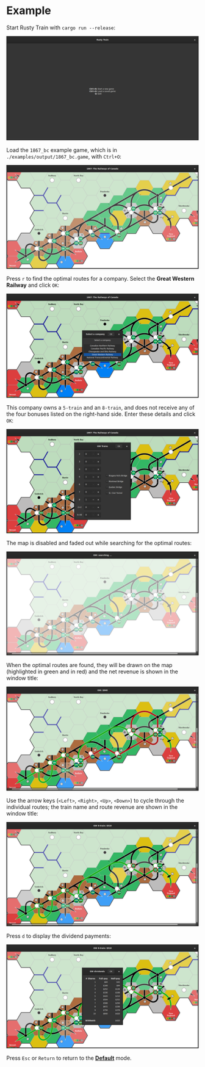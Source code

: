 # Example

Start Rusty Train with `cargo run --release`:

![Rusty Train](1867_bc_0.png "Rusty Train")

Load the `1867_bc` example game, which is in `./examples/output/1867_bc.game`, with `Ctrl+O`:

![The 1867_bc example game](1867_bc_1.png "The 1867_bc example game")

Press `r` to find the optimal routes for a company.
Select the **Great Western Railway** and click `OK`:

![Select a company](1867_bc_2.png "Select a company")

This company owns a `5-train` and an `8-train`, and does not receive any of the four bonuses listed on the right-hand side.
Enter these details and click `OK`:

![Select trains](1867_bc_3.png "Select trains")

The map is disabled and faded out while searching for the optimal routes:

![Search for optimal routes](1867_bc_4.png "Search for optimal routes")

When the optimal routes are found, they will be drawn on the map (highlighted in green and in red) and the net revenue is shown in the window title:

![Found optimal routes](1867_bc_5.png "Found optimal routes")

Use the arrow keys (`<Left>`, `<Right>`, `<Up>`, `<Down>`) to cycle through the individual routes; the train name and route revenue are shown in the window title:

![Show a single route](1867_bc_6.png "Show a single route")

Press `d` to display the dividend payments:

![Show dividend payments](1867_bc_7.png "Show dividend payments")

Press `Esc` or `Return` to return to the [**Default**](default.md) mode.
